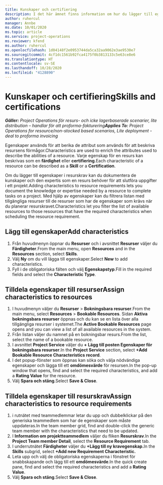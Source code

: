 ```yaml
---
title: Kunskaper och certifiering
description: I det här ämnet finns information om hur du lägger till egenskaper för färdigheter och certifiering i resurser.
author: ruhercul
manager: Annbe
ms.date: 10/01/2020
ms.topic: article
ms.service: project-operations
ms.reviewer: kfend
ms.author: ruhercul
ms.openlocfilehash: 1d04148f2e0953744da5ca32aa9062e3ae9530e7
ms.sourcegitcommit: 4cf1dc1561b92fca4175f0b3813133c5e63ce8e6
ms.translationtype: HT
ms.contentlocale: sv-SE
ms.lasthandoff: 10/28/2020
ms.locfileid: "4128890"
---
```

# <a name="skills-and-certifications"></a><span data-ttu-id="10814-103">Kunskaper och certifiering</span><span class="sxs-lookup"><span data-stu-id="10814-103">Skills and certifications</span></span>
<span data-ttu-id="10814-104">_**Gäller:** Project Operations för resurs- och icke lagerbaserade scenarier, lite distribution – handlar för att proforma-fakturering_</span><span class="sxs-lookup"><span data-stu-id="10814-104">_**Applies To:** Project Operations for resource/non-stocked based scenarios, Lite deployment - deal to proforma invoicing_</span></span>

<span data-ttu-id="10814-105">Egenskaper används för att berika de attribut som används för att beskriva resursens förmågor.</span><span class="sxs-lookup"><span data-stu-id="10814-105">Characteristics are used to enrich the attributes used to describe the abilities of a resource.</span></span> <span data-ttu-id="10814-106">Varje egenskap för en resurs kan beskrivas som en **färdighet** eller **certifiering**.</span><span class="sxs-lookup"><span data-stu-id="10814-106">Each characteristic of a resource can be described as a **Skill** or a **Certification**.</span></span>

<span data-ttu-id="10814-107">Om du lägger till egenskaper i resurskrav kan du dokumentera de kunskaper och den expertis som en resurs behöver för att slutföra uppgifter i ett projekt.</span><span class="sxs-lookup"><span data-stu-id="10814-107">Adding characteristics to resource requirements lets you document the knowledge or expertise needed by a resource to complete tasks on a project.</span></span> <span data-ttu-id="10814-108">Med hjälp av egenskaper kan du filtrera listan med tillgängliga resurser till de resurser som har de egenskaper som krävs när du planerar resurskravet.</span><span class="sxs-lookup"><span data-stu-id="10814-108">Characteristics let you filter the list of available resources to those resources that have the required characteristics when scheduling the resource requirement.</span></span>

## <a name="add-characteristics"></a><span data-ttu-id="10814-109">Lägg till egenskaper</span><span class="sxs-lookup"><span data-stu-id="10814-109">Add characteristics</span></span>

1. <span data-ttu-id="10814-110">Från huvudmenyn öppnar du **Resurser** och i avsnittet **Resurser** väljer du **Färdigheter**.</span><span class="sxs-lookup"><span data-stu-id="10814-110">From the main menu, open **Resources** and in the **Resources** section, select **Skills**.</span></span>
2. <span data-ttu-id="10814-111">Välj **Ny** om du vill lägga till egenskaper.</span><span class="sxs-lookup"><span data-stu-id="10814-111">Select **New** to add characteristics.</span></span>
3. <span data-ttu-id="10814-112">Fyll i de obligatoriska fälten och välj **Egenskapstyp**.</span><span class="sxs-lookup"><span data-stu-id="10814-112">Fill in the required fields and select the **Characteristic Type**.</span></span>

## <a name="assign-characteristics-to-resources"></a><span data-ttu-id="10814-113">Tilldela egenskaper till resurser</span><span class="sxs-lookup"><span data-stu-id="10814-113">Assign characteristics to resources</span></span>

1. <span data-ttu-id="10814-114">I huvudmenyn väljer du **Resurser** > **Bokningsbara resurser**.</span><span class="sxs-lookup"><span data-stu-id="10814-114">From the main menu, select **Resources** > **Bookable Resources**.</span></span> <span data-ttu-id="10814-115">Sidan **Aktiva bokningsbara resurser** öppnas och du kan se en lista över alla tillgängliga resurser i systemet.</span><span class="sxs-lookup"><span data-stu-id="10814-115">The **Active Bookable Resources** page opens and you can view a list of all available resources in the system.</span></span>
2. <span data-ttu-id="10814-116">Från listan väljer du namnet på en bokningsbar resurs.</span><span class="sxs-lookup"><span data-stu-id="10814-116">From the list, select the name of a bookable resource.</span></span>
3. <span data-ttu-id="10814-117">I avsnittet **Project Service** väljer du **+ Lägg till posten Egenskaper för bokningsbara resurser**.</span><span class="sxs-lookup"><span data-stu-id="10814-117">In the **Project Service** section, select **+Add Bookable Resource Characteristics record**.</span></span>
4. <span data-ttu-id="10814-118">I det popup-fönster som öppnas kan söka och välja nödvändiga egenskaper och lägga till ett **omdömesvärde** för resursen.</span><span class="sxs-lookup"><span data-stu-id="10814-118">In the pop-up window that opens, find and select the required characteristics, and add a **Rating Value** for the resource.</span></span>
5. <span data-ttu-id="10814-119">Välj **Spara och stäng**.</span><span class="sxs-lookup"><span data-stu-id="10814-119">Select **Save & Close**.</span></span>

## <a name="assign-characteristics-to-resource-requirements"></a><span data-ttu-id="10814-120">Tilldela egenskaper till resurskrav</span><span class="sxs-lookup"><span data-stu-id="10814-120">Assign characteristics to resource requirements</span></span>

1. <span data-ttu-id="10814-121">i rutnätet med teammedlemmar letar du upp och dubbelklickar på den generiska teammedlem som har de egenskaper som måste uppdateras.</span><span class="sxs-lookup"><span data-stu-id="10814-121">In the team member grid, find and double-click the generic team member with the characteristics that need to be updated.</span></span>
2. <span data-ttu-id="10814-122">I **Information om projektteammedlem** väljer du fliken **Resurskrav**.</span><span class="sxs-lookup"><span data-stu-id="10814-122">In the **Project Team member Detail**, select the **Resource Requirement** tab.</span></span>
3. <span data-ttu-id="10814-123">I underrutnätet **Färdigheter** väljer du **+Lägg till ny kravegenskap.**</span><span class="sxs-lookup"><span data-stu-id="10814-123">In the **Skills** subgrid, select **+Add new Requirement Characteristic.**</span></span>
4. <span data-ttu-id="10814-124">Leta upp och välj de obligatoriska egenskaperna i fönstret för snabbskapande och lägg till ett **omdömesvärde**.</span><span class="sxs-lookup"><span data-stu-id="10814-124">In the quick create pane, find and select the required characteristics and add a **Rating Value**.</span></span>
5. <span data-ttu-id="10814-125">Välj **Spara och stäng**.</span><span class="sxs-lookup"><span data-stu-id="10814-125">Select **Save & Close**.</span></span>